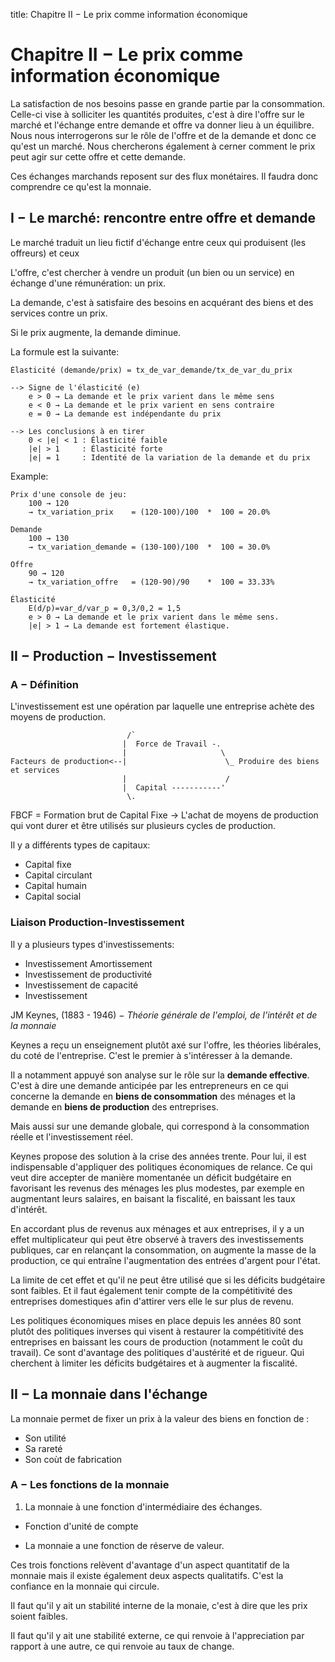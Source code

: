 title: Chapitre II − Le prix comme information économique


# Chapitre II − Le prix comme information économique

La satisfaction de nos besoins passe en grande partie par la consommation. 
Celle-ci vise à solliciter les quantités produites, c'est à dire l'offre 
sur le marché et l'échange entre demande et offre va donner lieu à un 
équilibre. Nous nous interrogerons sur le rôle de l'offre et de la demande 
et donc ce qu'est un marché. Nous chercherons également à cerner comment le 
prix peut agir sur cette offre et cette demande. 

Ces échanges marchands reposent sur des flux monétaires. Il faudra donc 
comprendre ce qu'est la monnaie. 

## I − Le marché: rencontre entre offre et demande

Le marché traduit un lieu fictif d'échange entre ceux qui produisent 
(les offreurs) et ceux 

L'offre, c'est chercher à vendre un produit (un bien ou un service) en 
échange d'une rémunération: un prix. 

La demande, c'est à satisfaire des besoins en acquérant des biens et des 
services contre un prix. 

Si le prix augmente, la demande diminue. 

La formule est la suivante:

~~~
Élasticité (demande/prix) = tx_de_var_demande/tx_de_var_du_prix

--> Signe de l'élasticité (e)
    e > 0 → La demande et le prix varient dans le même sens
    e < 0 → La demande et le prix varient en sens contraire
    e = 0 → La demande est indépendante du prix
    
--> Les conclusions à en tirer
    0 < |e| < 1 : Élasticité faible
    |e| > 1     : Élasticité forte
    |e| = 1     : Identité de la variation de la demande et du prix
~~~

Example:

~~~
Prix d'une console de jeu: 
    100 → 120
    → tx_variation_prix    = (120-100)/100  *  100 = 20.0%

Demande
    100 → 130
    → tx_variation_demande = (130-100)/100  *  100 = 30.0%

Offre
    90 → 120
    → tx_variation_offre   = (120-90)/90    *  100 = 33.33%
    
Élasticité
    E(d/p)=var_d/var_p = 0,3/0,2 = 1,5
    e > 0 → La demande et le prix varient dans le même sens. 
    |e| > 1 → La demande est fortement élastique. 
~~~

## II − Production − Investissement


### A − Définition

L'investissement est une opération par laquelle une entreprise achète des 
moyens de production. 

~~~
                          /`
                         |  Force de Travail -.
                         |                     \
Facteurs de production<--|                      \_ Produire des biens et services 
                         |                      /
                         |  Capital -----------'
                          \.
~~~

FBCF = Formation brut de Capital Fixe → L'achat de moyens de production 
qui vont durer et être utilisés sur plusieurs cycles de production. 

Il y a différents types de capitaux:

* Capital fixe
* Capital circulant
* Capital humain
* Capital social

### Liaison Production-Investissement

Il y a plusieurs types d'investissements:

* Investissement Amortissement
* Investissement de productivité
* Investissement de capacité
* Investissement

JM Keynes, (1883 - 1946) − *Théorie générale de l'emploi, de l'intérêt et 
de la monnaie*

Keynes a reçu un enseignement plutôt axé sur l'offre, les théories 
libérales, du coté de l'entreprise. C'est le premier à s'intéresser à la 
demande. 

Il a notamment appuyé son analyse sur le rôle sur la **demande 
effective**. C'est à dire une demande anticipée par les entrepreneurs en 
ce qui concerne la demande en **biens de consommation** des ménages et la 
demande en **biens de production** des entreprises. 

Mais aussi sur une demande globale, qui correspond à la consommation réelle 
et l'investissement réel. 

Keynes propose des solution à la crise des années trente. Pour lui, il 
est indispensable d'appliquer des politiques économiques de relance. 
Ce qui veut dire accepter de manière momentanée un déficit budgétaire en 
favorisant les revenus des ménages les plus modestes, par exemple en 
augmentant leurs salaires, en baisant la fiscalité, en baissant les 
taux d'intérêt. 

En accordant plus de revenus aux ménages et aux entreprises, il y a 
un effet multiplicateur qui peut être observé à travers des 
investissements publiques, car en relançant la consommation, on augmente 
la masse de la production, ce qui entraîne l'augmentation des entrées 
d'argent pour l'état. 

La limite de cet effet et qu'il ne peut être utilisé que si les déficits 
budgétaire sont faibles. Et il faut également tenir compte de la 
compétitivité des entreprises domestiques afin d'attirer vers elle le 
sur plus de revenu. 

Les politiques économiques mises en place depuis les années 80 sont 
plutôt des politiques inverses qui visent à restaurer la compétitivité 
des entreprises en baissant les cours de production (notamment le coût 
du travail). Ce sont d'avantage des politiques d'austérité et de rigueur. 
Qui cherchent à limiter les déficits budgétaires et à augmenter la fiscalité. 


## II − La monnaie dans l'échange


La monnaie permet de fixer un prix à la valeur des biens en fonction 
de :

* Son utilité
* Sa rareté
* Son coùt de fabrication

### A − Les fonctions de la monnaie

1. La monnaie à une fonction d'intermédiaire des échanges. 

* Fonction d'unité de compte

* La monnaie a une fonction de réserve de valeur. 

Ces trois fonctions relèvent d'avantage d'un aspect quantitatif de la 
monnaie mais il existe également deux aspects qualitatifs. C'est la 
confiance en la monnaie qui circule. 

Il faut qu'il y ait un stabilité 
interne de la monaie, c'est à dire que les prix soient faibles. 

Il faut qu'il y ait une stabilité externe, ce qui renvoie à l'appreciation 
par rapport à une autre, ce qui renvoie au taux de change. 

